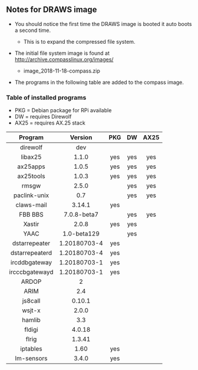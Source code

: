 ## Notes for DRAWS image

* You should notice the first time the DRAWS image is booted it auto boots a second time.
  * This is to expand the compressed file system.

* The initial file system image is found at http://archive.compasslinux.org/images/
  * image_2018-11-18-compass.zip
* The programs in the following table are added to the compass image.

### Table of installed programs

* PKG = Debian package for RPi available
* DW = requires Direwolf
* AX25 = requires AX.25 stack


|    Program   |  Version |  PKG  |  DW   |  AX25 |
| :---------:  | :------: | :---: | :---: | :---: |
| direwolf     |   dev    |       |       |       |
| libax25      |   1.1.0  |  yes  | yes   |  yes  |
| ax25apps     |   1.0.5  |  yes  | yes   |  yes  |
| ax25tools    |   1.0.3  |  yes  | yes   |  yes  |
| rmsgw        |   2.5.0  |       |  yes  |  yes  |
| paclink-unix |    0.7   |       |  yes  |  yes  |
| claws-mail   |   3.14.1 |  yes  |       |       |
| FBB BBS      | 7.0.8-beta7 |    |  yes  |  yes  |
| Xastir       |   2.0.8     | yes | yes  |       |
| YAAC           | 1.0-beta129  |      | yes  |
| dstarrepeater  | 1.20180703-4 | yes |   |   |
| dstarrepeaterd | 1.20180703-4 | yes |   |   |
| ircddbgateway  | 1.20180703-1 | yes |   |   |
| ircccbgatewayd | 1.20180703-1 | yes |   |   |
| ARDOP        |  2      |      |     |   |
| ARIM         |  2.4    |      |     |   |
| js8call      |  0.10.1 |      |     |   |
| wsjt-x       |  2.0.0  |      |     |   |
| hamlib       |  3.3    |      |     |   |
| fldigi       |  4.0.18 |      |     |   |
| flrig        |  1.3.41 |      |     |   |
| iptables     |  1.60   |  yes |     |   |
| lm-sensors   |  3.4.0  |  yes |     |   |
